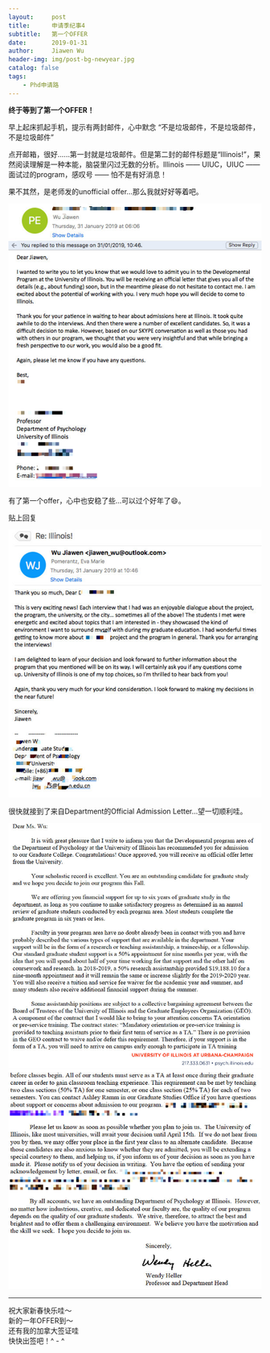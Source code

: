 ```yaml
---
layout:     post
title:      申请季纪事4
subtitle:   第一个OFFER
date:       2019-01-31
author:     Jiawen Wu
header-img: img/post-bg-newyear.jpg
catalog: false
tags:
    - Phd申请路
---
```

<script type="text/javascript">
// 禁止右键菜单
document.oncontextmenu = function(){ return false; };
// 禁止文字选择
document.onselectstart = function(){ return false; };
// 禁止复制
document.oncopy = function(){ return false; };
// 禁止剪切
document.oncut = function(){ return false; };
// 禁止粘贴
document.onpaste = function(){ return false; };
</script>

**终于等到了第一个OFFER！**

早上起床抓起手机，提示有两封邮件，心中默念 “不是垃圾邮件，不是垃圾邮件，不是垃圾邮件” 

点开邮箱，很好......第一封就是垃圾邮件。但是第二封的邮件标题是“Illinois!”，果然阅读理解是一种本能，脑袋里闪过无数的分析。Illinois —— UIUC，UIUC —— 面试过的program，感叹号 —— 怕不是有好消息！  

果不其然，是老师发的unofficial offer...那么我就好好等着吧。

![](https://raw.githubusercontent.com/BrokenCrayons/ImageBase/master/Images/006tNc79gy1fzpl886xiuj30ga0i7jtt.jpg)

有了第一个offer，心中也安稳了些...可以过个好年了😄。

贴上回复

![](https://raw.githubusercontent.com/BrokenCrayons/ImageBase/master/Images/006tNc79gy1fzplcb30euj30g50h1wh2.jpg)

很快就接到了来自Department的Official Admission Letter...望一切顺利哇。

![](https://raw.githubusercontent.com/BrokenCrayons/ImageBase/master/Images/006tNc79gy1fzqpt6ev7kj30n10ma79n.jpg)
![](https://raw.githubusercontent.com/BrokenCrayons/ImageBase/master/Images/006tNc79gy1fzqpvtpq0sj30m20j3wic.jpg)

---
祝大家新春快乐哇～  
新的一年OFFER到～  
还有我的加拿大签证哇  
快快出签吧！^ - ^
